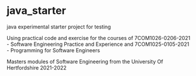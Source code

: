 # java_starter
java experimental starter project for testing

Using practical code and exercise for the courses of
7COM1026-0206-2021 - Software Engineering Practice and Experience and
7COM1025-0105-2021 - Programming for Software Engineers

Masters modules of Software Engineering from the University Of Hertfordshire 2021-2022

